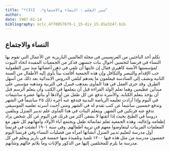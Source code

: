 ```yaml
---
title: "*سير العلم : النساء والاجتماع*.  2(3)"
author: 
date: 1907-02-14
bibliography: oclc_4770057679-i_15-div_15.d1e3247.bib
---
```




##  النساء والاجتماع 


 تكلم  أحد  الباحثين من الفرنسيس في مجلة العالمين الباريزية عن الأعمال التي تقوم بها النساء في فرنسا لتحسين أحوال بنات جنسهن فذكر من الجمعيات المفيدة اتحاد البيوت لمؤسستها الآنسة كاهيري فقال إن غايتها أن تلقي في ذهن أعضائها منذ سن الطفولية حب الإقدام والتبصر والتكافل وإن هذه الجمعية أقامت بيتاً يأوي إليه الأطفال من السنة الثانية ونصف إلى السادسة فيعلمون ما يعدهم لتلقي الدروس الابتدائية بعد ذلك من أسهل الطرق. وقد جرى العمل في هذا المأوى بمذهب فيبرل في التربية ومذهبه مؤسس على مبدأين عظيمين وهما تعلم الولد القراءة قبل أن يتعلمها في الكتب وأن يتعلم الرسم قبل أن يؤخذ   بتعلم الكتابة. والأسرة تدفع عن كل طفل من أولادها أو بناتها  عشرة  سانتيمات في اليوم وإذا أرادت تعليمه الرياضة البدنية فتدفع عنه أجرة ذلك  ٢٥  سانتيماً في الشهر وتدفع  خمسين  سانتيماً عن كتب تقدم له في الشهر   ومتى أحبت أسرته تعلميه الموسيقى تدفع عنه فرنكين في الشهر. ويتعلم البنات في هذا المأوى علم تدبير المنزل ويتلقين دروساً في الطبخ بحيث إذا أتقنها لا ينفقن أكثر من فرنك في اليوم عن كل شخص يراد إطعامه وإعالته. وهذه الجمعية تعلم ثمانمائة طفل ويجتمع آباء الأولاد وأمهاتهم كل شهر مع المعلمات المربيات ليتفاوضوا معهم في تربية أطفالهم. وفي سنة  ١٩٠١  أنشئت في فرنسا أول مدرسة لتعليم تدبير المنزل أنشأتها امرأة من فضليات النساء وفي فرنسا اليوم  خمسون  مدرسة من مثل هذه فيها  ١٢٠٠  تلميذ وتلميذة منها  خمسة  في باريز ويعلم في كل مدرسة ما يلزم للمختلفين إليها من الذكور والإناث وما يلائم حالهم وشأنهم. 
